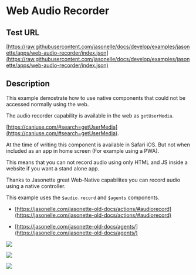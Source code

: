 # Web Audio Recorder

## Test URL

[https://raw.githubusercontent.com/jasonelle/docs/develop/examples/jasonette/apps/web-audio-recorder/index.json](https://raw.githubusercontent.com/jasonelle/docs/develop/examples/jasonette/apps/web-audio-recorder/index.json)

## Description

This example demostrate how to use native components
that could not be accessed normally using the web.

The audio recorder capability is available in the web
as `getUserMedia`.

[https://caniuse.com/#search=getUserMedia](https://caniuse.com/#search=getUserMedia).

At the time of writing this component is available
in Safari iOS. But not when included as an app in home screen
(For example using a PWA).

This means that you can not record audio using only HTML and JS
inside a website if you want a stand alone app.

Thanks to Jasonette great Web-Native capabilites you can
record audio using a native controller.

This example uses the `$audio.record` and `$agents` components.

- [https://jasonelle.com/jasonette-old-docs/actions/#audiorecord](https://jasonelle.com/jasonette-old-docs/actions/#audiorecord)

- [https://jasonelle.com/jasonette-old-docs/agents/](https://jasonelle.com/jasonette-old-docs/agents/)


![](https://user-images.githubusercontent.com/292738/60775591-795a4680-a0f2-11e9-8663-e2d3f0d97d47.png)

![](https://user-images.githubusercontent.com/292738/60775594-85460880-a0f2-11e9-8bdc-76418a98a394.png)

![](https://user-images.githubusercontent.com/292738/60775600-9131ca80-a0f2-11e9-8628-23c848a78d8b.png)
